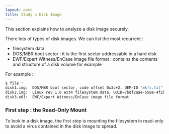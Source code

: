 ```yaml
---
layout: post
title: Study a Disk Image
---
```


This section explains how to analyze a disk image securely.

There lots of types of disk images. We can list the most recurrent : 
- filesystem data
- DOS/MBR boot sector : it is the first sector addressable in a hard disk
- EWF/Expert Witness/EnCase image file format : contains the contents and structure of a disk volume for example

For example : 

```sh
$ file *
disk1.img: 	DOS/MBR boot sector, code offset 0x3c+2, OEM-ID "mkfs.fat", sectors/cluster 4, root entries 512, Media descriptor 0xf8, sectors/FAT 200, sectors/track 32, heads 64, sectors 204800 (volumes > 32 MB), serial number 0x2b912b13, unlabeled, FAT (16 bit)
disk2.img: 	Linux rev 1.0 ext4 filesystem data, UUID=7bdf2aae-558e-4f2b-86aa-ae5e3b238f1c (extents) (large files) (huge files)
disk3.e01: 	EWF/Expert Witness/EnCase image file format
```

### First step : the Read-Only Mount

To look in a disk image, the first step is mounting the filesystem in read-only to avoid a virus contained in the disk image to spread.

